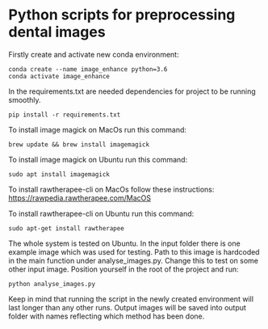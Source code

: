 # Python scripts for preprocessing dental images

Firstly create and activate new conda environment:

    conda create --name image_enhance python=3.6
    conda activate image_enhance

In the requirements.txt are needed dependencies for project to be running smoothly.
    
    pip install -r requirements.txt 
    
To install image magick on MacOs run this command: 
    
    brew update && brew install imagemagick

To install image magick on Ubuntu run this command: 
    
    sudo apt install imagemagick

To install rawtherapee-cli on MacOs follow these instructions:
https://rawpedia.rawtherapee.com/MacOS

To install rawtherapee-cli on Ubuntu run this command: 
    
    sudo apt-get install rawtherapee

The whole system is tested on Ubuntu. In the input folder there is one example image which was used for testing. Path to this image is hardcoded in the main function under analyse_images.py. Change this to test on some other input image. Position yourself in the root of the project and run:
    
    python analyse_images.py 

Keep in mind that running the script in the newly created environment will last longer than any other runs. Output images will be saved into output folder with names reflecting which method has been done. 

